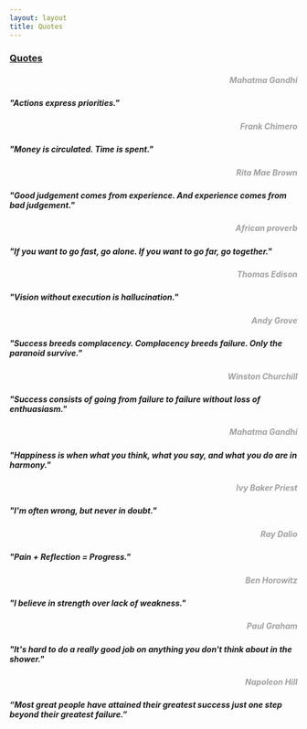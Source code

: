 ```yaml
---
layout: layout
title: Quotes
---
```


<div class="container">
  <h3>
  	<strong><a href="{{ page.url }}">Quotes</a></strong>
  </h3>
  <div class="hometext">
    <div class="panel panel-default">
      <div class="panel-body">
		  <div class="row">
		  	<!-- Quote Block --> 
		    <div class="col-sm-4 col-md-4 col-lg-4">
			  <h5 style="text-align: right; color: #A0A0A0;">
			    Mahatma Gandhi
		      </h5>
			</div>
		    <div class="col-sm-8 col-md-8 col-lg-8">
		      <h5 style="text-align: left">
			    "Actions express priorities."
			  </h5>
			</div>
			<!-- End Quote Block --> 
			<!-- Quote Block --> 
		    <div class="col-sm-4 col-md-4 col-lg-4">
			  <h5 style="text-align: right; color: #A0A0A0;">
			    Frank Chimero
		      </h5>
			</div>
		    <div class="col-sm-8 col-md-8 col-lg-8">
		      <h5 style="text-align: left">
			    "Money is circulated. Time is spent."
			  </h5>
			</div>
			<!-- End Quote Block --> 
			<!-- Quote Block --> 
		    <div class="col-sm-4 col-md-4 col-lg-4">
			  <h5 style="text-align: right; color: #A0A0A0;">
			    Rita Mae Brown
		      </h5>
			</div>
		    <div class="col-sm-8 col-md-8 col-lg-8">
		      <h5 style="text-align: left">
			    "Good judgement comes from experience. And experience comes from bad judgement."
			  </h5>
			</div>
			<!-- End Quote Block --> 
            <!-- Quote Block --> 
		    <div class="col-sm-4 col-md-4 col-lg-4">
			  <h5 style="text-align: right; color: #A0A0A0;">
			    African proverb
		      </h5>
			</div>
		    <div class="col-sm-8 col-md-8 col-lg-8">
		      <h5 style="text-align: left">
			    "If you want to go fast, go alone. If you want to go far, go together."
			  </h5>
			</div>
			<!-- End Quote Block --> 
			<!-- Quote Block --> 
		    <div class="col-sm-4 col-md-4 col-lg-4">
			  <h5 style="text-align: right; color: #A0A0A0;">
			    Thomas Edison
		      </h5>
			</div>
		    <div class="col-sm-8 col-md-8 col-lg-8">
		      <h5 style="text-align: left">
			    "Vision without execution is hallucination."
			  </h5>
			</div>
			<!-- End Quote Block --> 
		    <!-- Quote Block --> 
		    <div class="col-sm-4 col-md-4 col-lg-4">
			  <h5 style="text-align: right; color: #A0A0A0;">
			    Andy Grove
		      </h5>
			</div>
		    <div class="col-sm-8 col-md-8 col-lg-8">
		      <h5 style="text-align: left">
			    "Success breeds complacency. Complacency breeds failure. Only the paranoid survive."
			  </h5>
			</div>
			<!-- End Quote Block --> 
		    <!-- Quote Block --> 
		    <div class="col-sm-4 col-md-4 col-lg-4">
			  <h5 style="text-align: right; color: #A0A0A0;">
			    Winston Churchill
		      </h5>
			</div>
		    <div class="col-sm-8 col-md-8 col-lg-8">
		      <h5 style="text-align: left">
			    "Success consists of going from failure to failure without loss of enthuasiasm."
			  </h5>
			</div>
			<!-- End Quote Block --> 
			<!-- Quote Block --> 
		    <div class="col-sm-4 col-md-4 col-lg-4">
			  <h5 style="text-align: right; color: #A0A0A0;">
			    Mahatma Gandhi
		      </h5>
			</div>
		    <div class="col-sm-8 col-md-8 col-lg-8">
		      <h5 style="text-align: left">
			    "Happiness is when what you think, what you say, and what you do are in harmony."
			  </h5>
			</div>
			<!-- End Quote Block --> 
			<!-- Quote Block --> 
		    <div class="col-sm-4 col-md-4 col-lg-4">
			  <h5 style="text-align: right; color: #A0A0A0;">
			    Ivy Baker Priest
		      </h5>
			</div>
		    <div class="col-sm-8 col-md-8 col-lg-8">
		      <h5 style="text-align: left">
			    "I'm often wrong, but never in doubt." 
			  </h5>
			</div>
			<!-- End Quote Block --> 
			<!-- Quote Block --> 
		    <div class="col-sm-4 col-md-4 col-lg-4">
			  <h5 style="text-align: right; color: #A0A0A0;">
			    Ray Dalio
		      </h5>
			</div>
		    <div class="col-sm-8 col-md-8 col-lg-8">
		      <h5 style="text-align: left">
			    "Pain + Reflection = Progress."
			  </h5>
			</div>
			<!-- End Quote Block --> 
			<!-- Quote Block --> 
		    <div class="col-sm-4 col-md-4 col-lg-4">
			  <h5 style="text-align: right; color: #A0A0A0;">
			    Ben Horowitz
		      </h5>
			</div>
		    <div class="col-sm-8 col-md-8 col-lg-8">
		      <h5 style="text-align: left">
			    "I believe in strength over lack of weakness."
			  </h5>
			</div>
			<!-- End Quote Block --> 
			<!-- Quote Block --> 
		    <div class="col-sm-4 col-md-4 col-lg-4">
			  <h5 style="text-align: right; color: #A0A0A0;">
			    Paul Graham
		      </h5>
			</div>
		    <div class="col-sm-8 col-md-8 col-lg-8">
		      <h5 style="text-align: left">
			    "It's hard to do a really good job on anything you don't think about in the shower."
			  </h5>
			</div>
			<!-- End Quote Block --> 
			<!-- Quote Block --> 
		    <div class="col-sm-4 col-md-4 col-lg-4">
			  <h5 style="text-align: right; color: #A0A0A0;">
			    Napoleon Hill
		      </h5>
			</div>
		    <div class="col-sm-8 col-md-8 col-lg-8">
		      <h5 style="text-align: left">
			    “Most great people have attained their greatest success just one step beyond their greatest failure.”
			  </h5>
			</div>
			<!-- End Quote Block --> 
		  </div>
	    </div>
      </div>
    </div>
  </div>